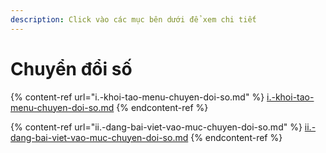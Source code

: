 ```yaml
---
description: Click vào các mục bên dưới để xem chi tiết
---
```


# Chuyển đổi số

{% content-ref url="i.-khoi-tao-menu-chuyen-doi-so.md" %}
[i.-khoi-tao-menu-chuyen-doi-so.md](i.-khoi-tao-menu-chuyen-doi-so.md)
{% endcontent-ref %}

{% content-ref url="ii.-dang-bai-viet-vao-muc-chuyen-doi-so.md" %}
[ii.-dang-bai-viet-vao-muc-chuyen-doi-so.md](ii.-dang-bai-viet-vao-muc-chuyen-doi-so.md)
{% endcontent-ref %}
